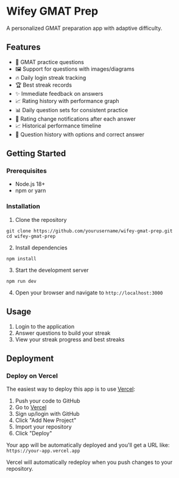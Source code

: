 # Wifey GMAT Prep

A personalized GMAT preparation app with adaptive difficulty.

## Features

- 📝 GMAT practice questions
- 🖼️ Support for questions with images/diagrams
- 🔥 Daily login streak tracking
- 🏆 Best streak records
- ✨ Immediate feedback on answers
- 📈 Rating history with performance graph
- 📊 Daily question sets for consistent practice
- 📝 Rating change notifications after each answer
- 📈 Historical performance timeline
- 📝 Question history with options and correct answer

## Getting Started

### Prerequisites

- Node.js 18+
- npm or yarn

### Installation

1. Clone the repository

```
git clone https://github.com/yourusername/wifey-gmat-prep.git
cd wifey-gmat-prep
```

2. Install dependencies

```
npm install
```

3. Start the development server

```
npm run dev
```

4. Open your browser and navigate to `http://localhost:3000`

## Usage

1. Login to the application
2. Answer questions to build your streak
3. View your streak progress and best streaks

## Deployment

### Deploy on Vercel

The easiest way to deploy this app is to use [Vercel](https://vercel.com):

1. Push your code to GitHub
2. Go to [Vercel](https://vercel.com)
3. Sign up/login with GitHub
4. Click "Add New Project"
5. Import your repository
6. Click "Deploy"

Your app will be automatically deployed and you'll get a URL like: `https://your-app.vercel.app`

Vercel will automatically redeploy when you push changes to your repository.
